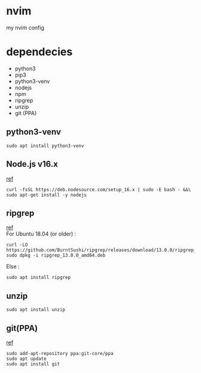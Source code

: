 # nvim
my nvim config

# dependecies
+ python3
+ pip3
+ python3-venv
+ nodejs
+ npm
+ ripgrep
+ unzip
+ git (PPA)

## python3-venv
```
sudo apt install python3-venv
```

## Node.js v16.x
[ref](https://github.com/nodesource/distributions/blob/master/README.md)  
```
curl -fsSL https://deb.nodesource.com/setup_16.x | sudo -E bash - &&\
sudo apt-get install -y nodejs
```

## ripgrep
[ref](https://github.com/BurntSushi/ripgrep)  
For Ubuntu 18.04 (or older) :  
```
curl -LO https://github.com/BurntSushi/ripgrep/releases/download/13.0.0/ripgrep_13.0.0_amd64.deb
sudo dpkg -i ripgrep_13.0.0_amd64.deb
```
Else :  
```
sudo apt install ripgrep
```

## unzip
```
sudo apt install unzip
```

## git(PPA)
[ref](https://launchpad.net/~git-core/+archive/ubuntu/ppa)
```
sudo add-apt-repository ppa:git-core/ppa
sudo apt update
sudo apt install git
```
